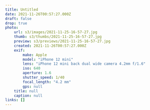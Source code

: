 ```yaml
---
title: Untitled
date: 2021-11-26T00:57:27.000Z
draft: false
drop: true
photo:
    url: s3/images/2021-11-25-16-57-27.jpg
    thumb: s3/thumbs/2021-11-25-16-57-27.jpg
    preview: s3/previews/2021-11-25-16-57-27.jpg
    created: 2021-11-26T00:57:27.000Z
    exif:
        make: Apple
        model: "iPhone 12 mini"
        lens: "iPhone 12 mini back dual wide camera 4.2mm f/1.6"
        iso: 640
        aperture: 1.6
        shutter_speed: 1/40
        focal_length: "4.2 mm"
        gps: null
    title: null
    caption: null
links: []
---
```


